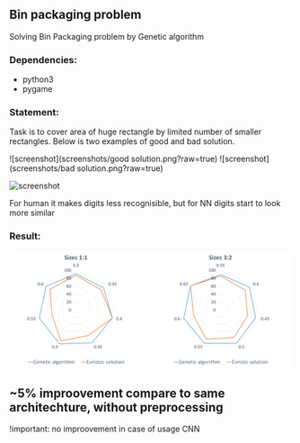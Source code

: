 ## Bin packaging problem 

Solving Bin Packaging problem by Genetic algorithm

### Dependencies:

* python3
* pygame


### Statement:

Task is to cover area of huge rectangle by limited number of smaller rectangles. Below is two examples of good and bad solution.

![screenshot](screenshots/good solution.png?raw=true)
![screenshot](screenshots/bad solution.png?raw=true)




![screenshot](screenshots/digits_after.png?raw=true)

For human it makes digits less recognisible, but for NN digits start to look more similar

### Result:

![screenshot](screenshots/results.png?raw=true)

## **~5% improovement compare to same architechture, without preprocessing**

!important: no improovement in case of usage CNN